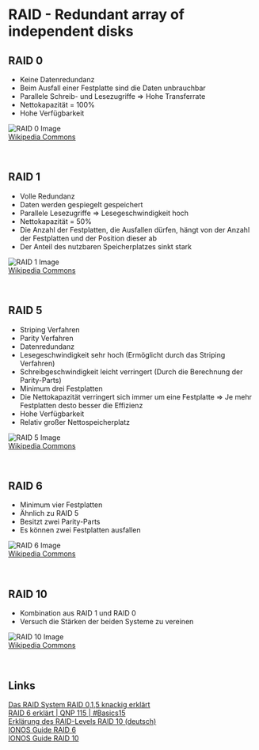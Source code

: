 # RAID - Redundant array of independent disks

## RAID 0
- Keine Datenredundanz
- Beim Ausfall einer Festplatte sind die Daten unbrauchbar
- Parallele Schreib- und Lesezugriffe => Hohe Transferrate
- Nettokapazität = 100%
- Hohe Verfügbarkeit

![RAID 0 Image](../../Assets/AbschlusspruefungTeil1/RAID_0.svg)  
[Wikipedia Commons](https://commons.wikimedia.org/wiki/File:RAID_0.svg)

<br>

## RAID 1
- Volle Redundanz
- Daten werden gespiegelt gespeichert
- Parallele Lesezugriffe => Lesegeschwindigkeit hoch
- Nettokapazität = 50%
- Die Anzahl der Festplatten, die Ausfallen dürfen, hängt von der Anzahl der Festplatten und der Position dieser ab
- Der Anteil des nutzbaren Speicherplatzes sinkt stark

![RAID 1 Image](../../Assets/AbschlusspruefungTeil1/RAID_1.svg)  
[Wikipedia Commons](https://commons.wikimedia.org/wiki/File:RAID_1.svg)

<br>

## RAID 5
- Striping Verfahren
- Parity Verfahren
- Datenredundanz
- Lesegeschwindigkeit sehr hoch (Ermöglicht durch das Striping Verfahren)
- Schreibgeschwindigkeit leicht verringert (Durch die Berechnung der Parity-Parts)
- Minimum drei Festplatten
- Die Nettokapazität verringert sich immer um eine Festplatte => Je mehr Festplatten desto besser die Effizienz
- Hohe Verfügbarkeit
- Relativ großer Nettospeicherplatz

![RAID 5 Image](../../Assets/AbschlusspruefungTeil1/RAID_5.svg)  
[Wikipedia Commons](https://commons.wikimedia.org/wiki/File:RAID_5.svg)

<br>

## RAID 6
- Minimum vier Festplatten
- Ähnlich zu RAID 5
- Besitzt zwei Parity-Parts
- Es können zwei Festplatten ausfallen

![RAID 6 Image](../../Assets/AbschlusspruefungTeil1/RAID_6.svg)  
[Wikipedia Commons](https://commons.wikimedia.org/wiki/File:RAID_6.svg)

<br>

## RAID 10
- Kombination aus RAID 1 und RAID 0
- Versuch die Stärken der beiden Systeme zu vereinen

![RAID 10 Image](../../Assets/AbschlusspruefungTeil1/RAID_10.svg)  
[Wikipedia Commons](https://commons.wikimedia.org/wiki/File:RAID_10.svg)

<br>

## Links
[Das RAID System RAID 0,1,5 knackig erklärt](https://www.youtube.com/watch?v=IM5aXVXh2Jo)  
[RAID 6 erklärt | QNP 115 | #Basics15](https://www.youtube.com/watch?v=0H2nvtuY8cg)  
[Erklärung des RAID-Levels RAID 10 (deutsch)](https://www.youtube.com/watch?v=Lw76leQOUdg)  
[IONOS Guide RAID 6](https://www.ionos.de/digitalguide/server/sicherheit/raid-6/)  
[IONOS Guide RAID 10](https://www.ionos.de/digitalguide/server/sicherheit/raid-10/)